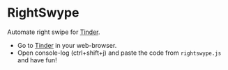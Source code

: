 # RightSwype
Automate right swipe for [Tinder](www.tinder.com).

* Go to [Tinder](www.tinder.com) in your web-browser.
* Open console-log (ctrl+shift+j) and paste the code from `rightswype.js` and have fun!
